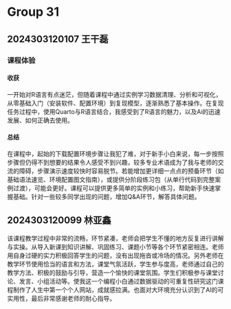 # Group 31

## 2024303120107 王干磊

### 课程体验

#### 收获

一开始对R语言有点迷茫，但随着课程中通过实例学习数据清理、分析和可视化，从零基础入门（安装软件、配置环境）到复现模型，逐渐熟悉了基本操作。在复现任务过程中，使用Quarto与R语言结合，我感受到了R语言的魅力，以及Ai的迅速发展、如何正确去使用。

#### 总结

在课程中，起始的下载配置环境步骤让我犯了难，对于新手小白来说，每一步按照步骤但仍得不到想要的结果令人感受不到兴趣，较多专业术语成为了我与老师的交流的障碍，步骤演示速度较快时容易脱节。若能增加更详细一点点的预备环节（如基础语法速览、环境配置图文指南），或提供分阶段练习包（从单行代码到完整案例过渡），可能会更好。课程可以提供更多简单的实例和小练习，帮助新手快速掌握基础。针对一些较多同学出现的问题，增加Q&A环节，解答具体问题。

## 2024303120099 林亚鑫

该课程教学过程中非常的流畅，环节紧凑，老师会把学生不懂的地方反复进行讲解与实操。从导入新课到知识讲解、巩固练习、课题小节等各个环节紧密相连。老师用自身过硬的实力积极回答学生的问题，没有出现拖沓或冷场的情况。另外老师在教学环节使用恰当的语言和方法，课堂气氛活跃，学生参与度高，老师通过自己的教学方法、积极的鼓励与引导，营造一个愉快的课堂氛围。学生们积极参与课堂讨论、发言、小组活动等。使我这一个编程小白通过数据驱动的可重复性研究这门课程制作了人生中第一个个人网站，成就感拉满。也面对大环境充分认识到了AI的可实用性，最后非常感谢老师的耐心指导。

